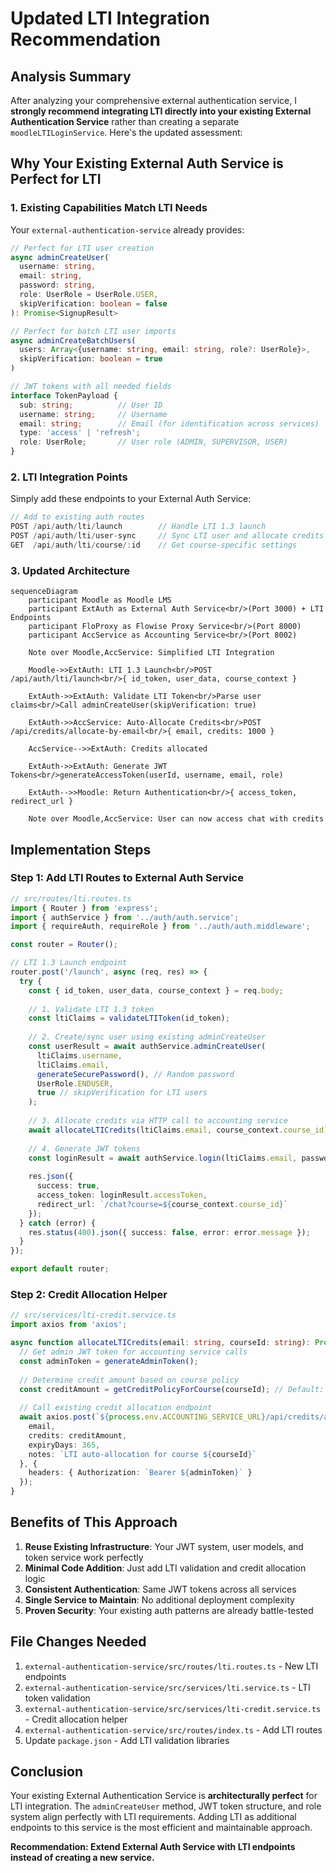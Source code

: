 # Updated LTI Integration Recommendation

## Analysis Summary

After analyzing your comprehensive external authentication service, I **strongly recommend integrating LTI directly into your existing External Authentication Service** rather than creating a separate `moodleLTILoginService`. Here's the updated assessment:

## Why Your Existing External Auth Service is Perfect for LTI

### 1. Existing Capabilities Match LTI Needs

Your `external-authentication-service` already provides:

```typescript
// Perfect for LTI user creation
async adminCreateUser(
  username: string, 
  email: string, 
  password: string, 
  role: UserRole = UserRole.USER,
  skipVerification: boolean = false
): Promise<SignupResult>

// Perfect for batch LTI user imports
async adminCreateBatchUsers(
  users: Array<{username: string, email: string, role?: UserRole}>,
  skipVerification: boolean = true
)

// JWT tokens with all needed fields
interface TokenPayload {
  sub: string;          // User ID
  username: string;     // Username  
  email: string;        // Email (for identification across services)
  type: 'access' | 'refresh';
  role: UserRole;       // User role (ADMIN, SUPERVISOR, USER)
}
```

### 2. LTI Integration Points

Simply add these endpoints to your External Auth Service:

```typescript
// Add to existing auth routes
POST /api/auth/lti/launch        // Handle LTI 1.3 launch
POST /api/auth/lti/user-sync     // Sync LTI user and allocate credits
GET  /api/auth/lti/course/:id    // Get course-specific settings
```

### 3. Updated Architecture

```mermaid
sequenceDiagram
    participant Moodle as Moodle LMS
    participant ExtAuth as External Auth Service<br/>(Port 3000) + LTI Endpoints
    participant FloProxy as Flowise Proxy Service<br/>(Port 8000)
    participant AccService as Accounting Service<br/>(Port 8002)

    Note over Moodle,AccService: Simplified LTI Integration

    Moodle->>ExtAuth: LTI 1.3 Launch<br/>POST /api/auth/lti/launch<br/>{ id_token, user_data, course_context }
    
    ExtAuth->>ExtAuth: Validate LTI Token<br/>Parse user claims<br/>Call adminCreateUser(skipVerification: true)
    
    ExtAuth->>AccService: Auto-Allocate Credits<br/>POST /api/credits/allocate-by-email<br/>{ email, credits: 1000 }
    
    AccService-->>ExtAuth: Credits allocated
    
    ExtAuth->>ExtAuth: Generate JWT Tokens<br/>generateAccessToken(userId, username, email, role)
    
    ExtAuth-->>Moodle: Return Authentication<br/>{ access_token, redirect_url }
    
    Note over Moodle,AccService: User can now access chat with credits
```

## Implementation Steps

### Step 1: Add LTI Routes to External Auth Service

```typescript
// src/routes/lti.routes.ts
import { Router } from 'express';
import { authService } from '../auth/auth.service';
import { requireAuth, requireRole } from '../auth/auth.middleware';

const router = Router();

// LTI 1.3 Launch endpoint
router.post('/launch', async (req, res) => {
  try {
    const { id_token, user_data, course_context } = req.body;
    
    // 1. Validate LTI 1.3 token
    const ltiClaims = validateLTIToken(id_token);
    
    // 2. Create/sync user using existing adminCreateUser
    const userResult = await authService.adminCreateUser(
      ltiClaims.username,
      ltiClaims.email,
      generateSecurePassword(), // Random password
      UserRole.ENDUSER,
      true // skipVerification for LTI users
    );
    
    // 3. Allocate credits via HTTP call to accounting service
    await allocateLTICredits(ltiClaims.email, course_context.course_id);
    
    // 4. Generate JWT tokens
    const loginResult = await authService.login(ltiClaims.email, password);
    
    res.json({
      success: true,
      access_token: loginResult.accessToken,
      redirect_url: `/chat?course=${course_context.course_id}`
    });
  } catch (error) {
    res.status(400).json({ success: false, error: error.message });
  }
});

export default router;
```

### Step 2: Credit Allocation Helper

```typescript
// src/services/lti-credit.service.ts
import axios from 'axios';

async function allocateLTICredits(email: string, courseId: string): Promise<void> {
  // Get admin JWT token for accounting service calls
  const adminToken = generateAdminToken();
  
  // Determine credit amount based on course policy
  const creditAmount = getCreditPolicyForCourse(courseId); // Default: 1000
  
  // Call existing credit allocation endpoint
  await axios.post(`${process.env.ACCOUNTING_SERVICE_URL}/api/credits/allocate-by-email`, {
    email,
    credits: creditAmount,
    expiryDays: 365,
    notes: `LTI auto-allocation for course ${courseId}`
  }, {
    headers: { Authorization: `Bearer ${adminToken}` }
  });
}
```

## Benefits of This Approach

1. **Reuse Existing Infrastructure**: Your JWT system, user models, and token service work perfectly
2. **Minimal Code Addition**: Just add LTI validation and credit allocation logic
3. **Consistent Authentication**: Same JWT tokens across all services
4. **Single Service to Maintain**: No additional deployment complexity
5. **Proven Security**: Your existing auth patterns are already battle-tested

## File Changes Needed

1. `external-authentication-service/src/routes/lti.routes.ts` - New LTI endpoints
2. `external-authentication-service/src/services/lti.service.ts` - LTI token validation
3. `external-authentication-service/src/services/lti-credit.service.ts` - Credit allocation helper
4. `external-authentication-service/src/routes/index.ts` - Add LTI routes
5. Update `package.json` - Add LTI validation libraries

## Conclusion

Your existing External Authentication Service is **architecturally perfect** for LTI integration. The `adminCreateUser` method, JWT token structure, and role system align perfectly with LTI requirements. Adding LTI as additional endpoints to this service is the most efficient and maintainable approach.

**Recommendation: Extend External Auth Service with LTI endpoints instead of creating a new service.**
